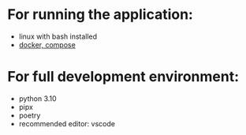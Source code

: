 # For running the application:

- linux with bash installed
- [docker, compose](https://docs.docker.com/engine/install/ubuntu/#installation-methods)

# For full development environment:

- python 3.10
- pipx
- poetry
- recommended editor: vscode

